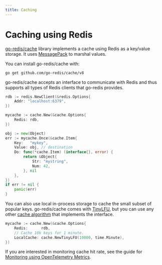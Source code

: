 ```yaml
---
title: Caching
---
```


# Caching using Redis

[go-redis/cache](https://github.com/go-redis/cache) library implements a cache using Redis as a
key/value storage. It uses [MessagePack](https://github.com/vmihailenco/msgpack) to marshal values.

You can install go-redis/cache with:

```shell
go get github.com/go-redis/cache/v8
```

go-redis/cache accepts an interface to communicate with Redis and thus supports all types of Redis
clients that go-redis provides.

```go
rdb := redis.NewClient(&redis.Options{
    Addr: "localhost:6379",
})

mycache := cache.New(&cache.Options{
    Redis: rdb,
})

obj := new(Object)
err := mycache.Once(&cache.Item{
    Key:   "mykey",
    Value: obj, // destination
    Do: func(*cache.Item) (interface{}, error) {
        return &Object{
            Str: "mystring",
            Num: 42,
        }, nil
    },
})
if err != nil {
    panic(err)
}
```

You can also use local in-process storage to cache the small subset of popular keys. go-redis/cache
comes with [TinyLFU](https://github.com/dgryski/go-tinylfu), but you can use any other
[cache algorithm](https://github.com/vmihailenco/go-cache-benchmark) that implements the interface.

```go
mycache := cache.New(&cache.Options{
    Redis:      rdb,
    // Cache 10k keys for 1 minute.
    LocalCache: cache.NewTinyLFU(10000, time.Minute),
})
```

If you are interested in monitoring cache hit rate, see the guide for
[Monitoring using OpenTelemetry Metrics](https://blog.uptrace.dev/posts/opentelemetry-metrics-cache-stats/).
